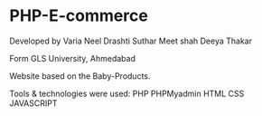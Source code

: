 # PHP-E-commerce

Developed by 
Varia Neel
Drashti Suthar
Meet shah
Deeya Thakar

Form GLS University, Ahmedabad

Website based on the Baby-Products.

Tools & technologies were used:
PHP PHPMyadmin
HTML CSS JAVASCRIPT